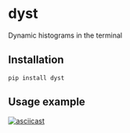 # dyst
Dynamic histograms in the terminal

## Installation

```
pip install dyst
```

## Usage example

[![asciicast](https://asciinema.org/a/90Jt3EHbFPkcl5avOJiQjgXya.png)](https://asciinema.org/a/90Jt3EHbFPkcl5avOJiQjgXya)
